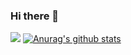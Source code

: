 ### Hi there 👋

<!--
**guojun49/guojun49** is a ✨ _special_ ✨ repository because its `README.md` (this file) appears on your GitHub profile.

Here are some ideas to get you started:

- 🔭 I’m currently working on ...
- 🌱 I’m currently learning ...
- 👯 I’m looking to collaborate on ...
- 🤔 I’m looking for help with ...
- 💬 Ask me about ...
- 📫 How to reach me: ...
- 😄 Pronouns: ...
- ⚡ Fun fact: ...
-->
![](https://gitee.com/guojun49/images/raw/master/blog-img/2020/07/20200729195546.png)
[![Anurag's github stats](https://github-readme-stats.vercel.app/api?username=guojun49)](https://github.com/anuraghazra/github-readme-stats)
